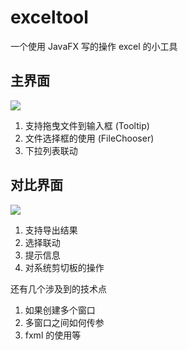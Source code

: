 # exceltool
一个使用 JavaFX 写的操作 excel 的小工具

## 主界面

![](https://ww3.sinaimg.cn/large/006y8lVagw1fbcpa9y13gj30ko0ou0ta.jpg)

1. 支持拖曳文件到输入框 (Tooltip)
2. 文件选择框的使用 (FileChooser)
3. 下拉列表联动 

## 对比界面

![](https://ww2.sinaimg.cn/large/006y8lVagw1fbcpf5n319j30zw15g41l.jpg)

1. 支持导出结果
2. 选择联动
3. 提示信息
4. 对系统剪切板的操作

还有几个涉及到的技术点

1. 如果创建多个窗口
2. 多窗口之间如何传参
3. fxml 的使用等